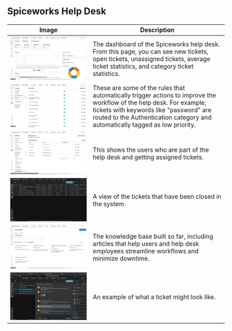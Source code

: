 ## Spiceworks Help Desk

| Image                                                                                     | Description                                                                                                                                                                                                                                         |
| ----------------------------------------------------------------------------------------- | --------------------------------------------------------------------------------------------------------------------------------------------------------------------------------------------------------------------------------------------------- |
| ![Dashboard](dashboard.png) | The dashboard of the Spiceworks help desk. From this page, you can see new tickets, open tickets, unassigned tickets, average ticket statistics, and category ticket statistics.                                                                      |
| ![Rules](Pasted%20image%2020250109010903.png)     | These are some of the rules that automatically trigger actions to improve the workflow of the help desk. For example, tickets with keywords like "password" are routed to the Authentication category and automatically tagged as low priority.       |
| ![Users](Pasted%20image%2020250109014722.png)     | This shows the users who are part of the help desk and getting assigned tickets.                                                                                                                                                                     |
| ![Closed Tickets](Pasted%20image%2020250109004048.png) | A view of the tickets that have been closed in the system.                                                                                                                                                                                          |
| ![Knowledge Base](Pasted%20image%2020250109014621.png) | The knowledge base built so far, including  articles that help users and help desk employees streamline workflows and minimize downtime.                                                                                                     |
| ![Example Ticket](Pasted%20image%2020250109020652.png) | An example of what a ticket might look like.                                                                                                                                                                                                        |
